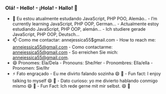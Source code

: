 ### Olá! - Hello! - ¡Hola! - Hallo! 👋




- 🌱 Eu estou atualmente estudando JavaScript, PHP POO, Alemão.. - I’m currently learning JavaScript, PHP OOP, German... - Actualmente estoy estudiando JavaScript, PHP OOP, alemán... - Ich studiere gerade JavaScript, PHP OOP, Deutsch...
- 📫 Como me contactar: annejessica55$gmail.com - How to reach me: annejessica55@gmail.com - Como contactarme: annejessica55@gmail.com - So erreichen Sie mich: annejessica55@gmail.com.
- 😄 Pronomes: Ela/Dela - Pronouns: She/Her - Pronombres: Ella/ella - Pronomen: Sie/Ihr
- ⚡ Fato engraçado - Eu me divirto falando sozinha 😄 🤨 - Fun fact: I enjoy talking to myself 😄 🤨 - Dato curioso: yo me divierto hablando conmigo mismo 😄 🤨 - Fun Fact: Ich rede gerne mit mir selbst. 😄 🤨
